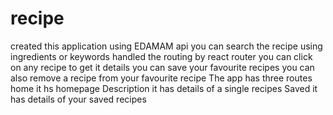 # recipe
created this application using EDAMAM  api you can search the recipe using ingredients or keywords handled the routing by react router you can click on any recipe to get it details  you can save your favourite recipes you can also remove a recipe from your favourite recipe
The app has three routes home 
it hs homepage
Description
it has details of a single recipes
Saved
it has details of your saved recipes
